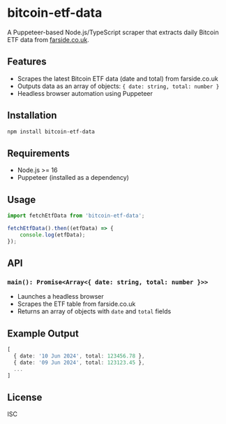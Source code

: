 # bitcoin-etf-data

A Puppeteer-based Node.js/TypeScript scraper that extracts daily Bitcoin ETF data from [farside.co.uk](https://farside.co.uk/btc/).

## Features
- Scrapes the latest Bitcoin ETF data (date and total) from farside.co.uk
- Outputs data as an array of objects: `{ date: string, total: number }`
- Headless browser automation using Puppeteer

## Installation

```sh
npm install bitcoin-etf-data
```

## Requirements
- Node.js >= 16
- Puppeteer (installed as a dependency)

## Usage

```ts
import fetchEtfData from 'bitcoin-etf-data';

fetchEtfData().then((etfData) => {
    console.log(etfData);
});
```

## API

### `main(): Promise<Array<{ date: string, total: number }>>`
- Launches a headless browser
- Scrapes the ETF table from farside.co.uk
- Returns an array of objects with `date` and `total` fields

## Example Output
```ts
[
  { date: '10 Jun 2024', total: 123456.78 },
  { date: '09 Jun 2024', total: 123123.45 },
  ...
]
```

## License

ISC 
